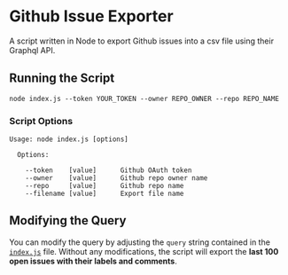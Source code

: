 # Github Issue Exporter

A script written in Node to export Github issues into a csv file using their Graphql API.

## Running the Script

```shell
node index.js --token YOUR_TOKEN --owner REPO_OWNER --repo REPO_NAME
```

### Script Options

```
Usage: node index.js [options]

  Options:

    --token    [value]      Github OAuth token
    --owner    [value]      Github repo owner name
    --repo     [value]      Github repo name
    --filename [value]      Export file name
```

## Modifying the Query

You can modify the query by adjusting the `query` string contained in the [`index.js`](https://github.com/matbrady/github-issues-export/blob/master/index.js#L32-L73) file. Without any modifications, the script will export the **last 100 open issues with their labels and comments**.
